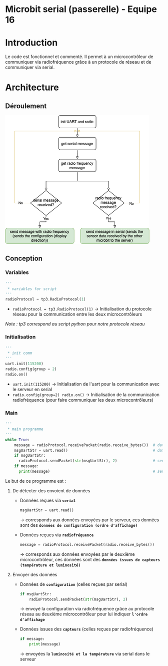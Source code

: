 # Microbit serial (passerelle) - Equipe 16

# Introduction

Le code est fonctionnel et commenté. Il permet à un microcontrôleur de communiquer via radiofréquence grâce à un protocole de réseau et de communiquer via serial.

# Architecture

## Déroulement

![Microbit passerelle process.png](readme_lib/Microbit_passerelle_process.png)

## Conception

### Variables

```python
'''
 * variables for script
'''
radioProtocol = tp3.RadioProtocol(1)
```

- `radioProtocol = tp3.RadioProtocol(1)` → Initialisation du protocole réseau pour la communication entre les deux microcontrôleurs

*Note : tp3 correspond au script python pour notre protocole réseau*

### Initialisation

```python
'''
 * init comm
'''
uart.init(115200)
radio.config(group = 2)
radio.on()
```

- `uart.init(115200)` → Initialisation de l'uart pour la communication avec le serveur en serial
- `radio.config(group=2) radio.on()` → Initialisation de la communication radiofréquence (pour faire communiquer les deux microcontrôleurs)

### Main

```python
'''
 * main programme
'''
while True:
	message = radioProtocol.receivePacket(radio.receive_bytes())  # data from another microbit by radio frequency through the network protocol
	msgUartStr = uart.read()                                      # data per serial port
	if msgUartStr:
	  radioProtocol.sendPacket(str(msgUartStr), 2)                # send configuration (TL or LT)
	if message:
	  print(message)                                              # send data by serial to the gateway
```

Le but de ce programme est :

1. De détecter des envoient de données 
    - Données reçues via **`serial`**
        
        ```python
        msgUartStr = uart.read()
        ```
        
        → corresponds aux données envoyées par le serveur, ces données sont des **`données de configuration (ordre d'affichage)`**
        
    - Données reçues via **`radiofréquence`**
        
        ```python
        message = radioProtocol.receivePacket(radio.receive_bytes())
        ```
        
        → corresponds aux données envoyées par le deuxième microcontrôleur, ces données sont des **`données issues de capteurs (température et luminosité)`**
        
2. Envoyer des données
    - Données de **`configuration`** (celles reçues par serial)
        
        ```python
        if msgUartStr:
        	radioProtocol.sendPacket(str(msgUartStr), 2)         
        ```
        
        → envoyé la configuration via radiofréquence grâce au protocole réseau au deuxième microcontrôleur pour lui indiquer **`l'ordre d'affichage`**
        
    - Données issues des **`capteurs`** (celles reçues par radiofréquence)
        
        ```python
        if message:
        	print(message)
        ```
        
        → envoyées la **`luminosité et la température`** via serial dans le serveur